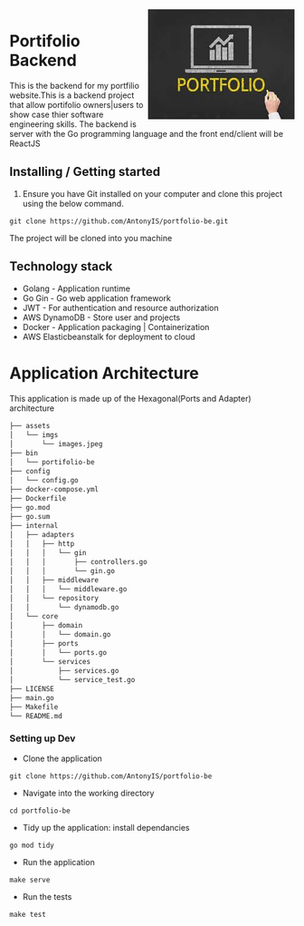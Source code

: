 <img src="./assets/imgs/images.jpeg" alt="Logo of the project" align="right">

# Portifolio Backend
This is the backend for my portfilio website.This is a backend project that allow portifolio owners|users to show case thier software engineering skills.
The backend is server with the Go programming language and the front end/client will be ReactJS

## Installing / Getting started
1. Ensure you have Git installed on your computer and clone this project using the below command.
```
git clone https://github.com/AntonyIS/portfolio-be.git
```
The project will be cloned into you machine

## Technology stack
*   Golang - Application runtime
*   Go Gin - Go web application framework
*   JWT - For authentication and resource authorization
*   AWS DynamoDB - Store user and projects
*   Docker - Application packaging | Containerization
*   AWS Elasticbeanstalk for deployment to cloud

# Application Architecture
This application is made up of the Hexagonal(Ports and Adapter) architecture

```.
├── assets
│   └── imgs
│       └── images.jpeg
├── bin
│   └── portifolio-be
├── config
│   └── config.go
├── docker-compose.yml
├── Dockerfile
├── go.mod
├── go.sum
├── internal
│   ├── adapters
│   │   ├── http
│   │   │   └── gin
│   │   │       ├── controllers.go
│   │   │       └── gin.go
│   │   ├── middleware
│   │   │   └── middleware.go
│   │   └── repository
│   │       └── dynamodb.go
│   └── core
│       ├── domain
│       │   └── domain.go
│       ├── ports
│       │   └── ports.go
│       └── services
│           ├── services.go
│           └── service_test.go
├── LICENSE
├── main.go
├── Makefile
└── README.md

```
<!-- ## Developing 

<!-- ### Built With
List main libraries, frameworks used including versions (React, Angular etc...)

### Prerequisites
What is needed to set up the dev environment. For instance, global dependencies or any other tools. include download links.

-->
### Setting up Dev
* Clone the application
```
git clone https://github.com/AntonyIS/portfolio-be
```
* Navigate into the working directory
```
cd portfolio-be
```
* Tidy up the application: install dependancies
```
go mod tidy
```
* Run the application
```
make serve
```
* Run the tests
```
make test
```
<!-- 
```shell
git clone https://github.com/your/your-project.git
cd your-project/
packagemanager install
```

And state what happens step-by-step. If there is any virtual environment, local server or database feeder needed, explain here.

### Building

If your project needs some additional steps for the developer to build the
project after some code changes, state them here. for example:

```shell
./configure
make
make install
```

Here again you should state what actually happens when the code above gets
executed.

### Deploying / Publishing
give instructions on how to build and release a new version
In case there's some step you have to take that publishes this project to a
server, this is the right time to state it.

```shell
packagemanager deploy your-project -s server.com -u username -p password
```

And again you'd need to tell what the previous code actually does.

## Versioning

We can maybe use [SemVer](http://semver.org/) for versioning. For the versions available, see the [link to tags on this repository](/tags).


## Configuration

Here you should write what are all of the configurations a user can enter when using the project.

## Tests

Describe and show how to run the tests with code examples.
Explain what these tests test and why.

```shell
Give an example
```

## Style guide

Explain your code style and show how to check it.

## Api Reference

If the api is external, link to api documentation. If not describe your api including authentication methods as well as explaining all the endpoints with their required parameters.


## Database

Explaining what database (and version) has been used. Provide download links.
Documents your database design and schemas, relations etc... 

## Licensing

State what the license is and how to find the text version of the license. --> 